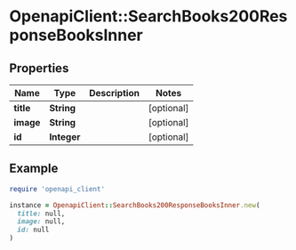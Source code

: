 # OpenapiClient::SearchBooks200ResponseBooksInner

## Properties

| Name | Type | Description | Notes |
| ---- | ---- | ----------- | ----- |
| **title** | **String** |  | [optional] |
| **image** | **String** |  | [optional] |
| **id** | **Integer** |  | [optional] |

## Example

```ruby
require 'openapi_client'

instance = OpenapiClient::SearchBooks200ResponseBooksInner.new(
  title: null,
  image: null,
  id: null
)
```


